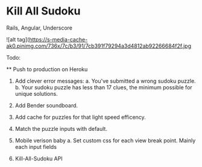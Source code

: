 # Kill All Sudoku

Rails, Angular, Underscore 

![alt tag](https://s-media-cache-ak0.pinimg.com/736x/7c/b3/91/7cb391f79294a3d4812ab92266684f2f.jpg

Todo:

** Push to production on Heroku

1. Add clever error messages: 
	a. You've submitted a wrong sudoku puzzle.
	b. Your sudoku puzzle has less than 17 clues, the minimum possible for unique solutions.

2. Add Bender soundboard.

3. Add cache for puzzles for that light speed efficency.

4. Match the puzzle inputs with default.

5. Mobile verison baby 
	a. Set custom css for each view break point. Mainly each input fields

6. Kill-All-Sudoku API